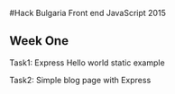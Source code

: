 #Hack Bulgaria Front end JavaScript 2015

## Week One
Task1: Express Hello world static example

Task2: Simple blog page with Express